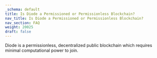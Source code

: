```yaml
---
_schema: default
title: Is Diode a Permissioned or Permissionless Blockchain?
nav_title: Is Diode a Permissioned or Permissionless Blockchain?
nav_section: FAQ
weight: 20025
draft: false
---
```

Diode is a permissionless, decentralized public blockchain which requires minimal computational power to join.